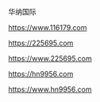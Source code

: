 华纳国际

<a href ="https://116179.com/"></a>   

https://www.116179.com

https://225695.com    

https://www.225695.com

https://hn9956.com    

https://www.hn9956.com
